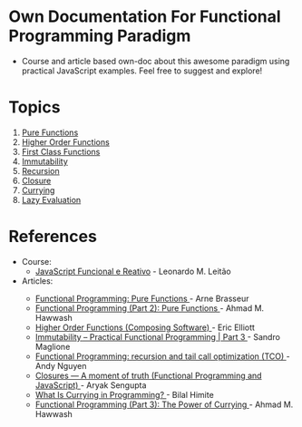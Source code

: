 # Own Documentation For Functional Programming Paradigm
- Course and article based own-doc about this awesome paradigm using practical JavaScript examples. Feel free to suggest and explore!

</hr>

# Topics
<ol>
    <li>
        <a href="https://github.com/CapitaoDAreia/exploring-functional-programming-paradigm/blob/main/functional_programming_principles/1-pure_functions.js" target="_blank">
            Pure Functions
        </a>
    </li>
        <li>
        <a href="https://github.com/CapitaoDAreia/exploring-functional-programming-paradigm/blob/main/functional_programming_principles/2-higher-order-function.js" target="_blank">
            Higher Order Functions
        </a>
    </li>
    <li>
        <a href="https://github.com/CapitaoDAreia/exploring-functional-programming-paradigm/blob/main/functional_programming_principles/3-first-class-functions.js" target="_blank">
            First Class Functions
        </a>
    </li>
        <li>
        <a href="https://github.com/CapitaoDAreia/exploring-functional-programming-paradigm/blob/main/functional_programming_principles/4-immutability.js" target="_blank">
            Immutability
        </a>
    </li>
    </li>
        <li>
        <a href="https://github.com/CapitaoDAreia/exploring-functional-programming-paradigm/blob/main/functional_programming_principles/5-recursion.js" target="_blank">
            Recursion
        </a>
    </li>
    </li>
        <li>
        <a href="https://github.com/CapitaoDAreia/exploring-functional-programming-paradigm/blob/main/functional_programming_principles/6-closure.js" target="_blank">
            Closure
        </a>
    </li>
    </li>
        <li>
        <a href="https://github.com/CapitaoDAreia/exploring-functional-programming-paradigm/blob/main/functional_programming_principles/7-currying.js" target="_blank">
            Currying
        </a>
    </li>
    </li>
        <li>
        <a href="https://github.com/CapitaoDAreia/exploring-functional-programming-paradigm/blob/main/functional_programming_principles/8-lazy_evaluation.js" target="_blank">
            Lazy Evaluation
        </a>
    </li>
</ol>

# References
<ul>
    <li>Course: 
        <ul>
            <li>
                <a href="https://www.udemy.com/course/javascript-funcional">JavaScript Funcional e Reativo</a> - Leonardo M. Leitão
            </li>
        </ul>
    </li>
    <li>Articles:</li>
    <ul>
        <li>
            <a href="https://www.sitepoint.com/functional-programming-pure-functions/#:~:text=A%20pure%20function%20is%20a,it%20does%20not%20change%20x%20" >
                Functional Programming: Pure Functions
            </a> - Arne Brasseur
        </li>
        <li>
            <a href="https://blog.bitsrc.io/functional-programming-part-2-pure-functions-85491f3d7190">
                Functional Programming (Part 2): Pure Functions
            </a> - Ahmad M. Hawwash
        </li>
        <li>
            <a href="https://medium.com/javascript-scene/higher-order-functions-composing-software-5365cf2cbe99#:~:text=A%20higher%20order%20function%20is,return%20a%20function%20as%20output">
                Higher Order Functions (Composing Software)
            </a> - Eric Elliott
        </li>
            <li>
            <a href="https://medium.com/javascript-scene/higher-order-functions-composing-software-5365cf2cbe99#:~:text=A%20higher%20order%20function%20is,return%20a%20function%20as%20output">
                Immutability – Practical Functional Programming | Part 3
            </a> - Sandro Maglione
        </li>
        </li>
            <li>
            <a href="https://medium.com/@andy.nguyen.1993/functional-programming-recursion-and-tail-call-optimization-tco-9b4b1376fe22#:~:text=Recursion%20is%20a%20widely%20used,calls%20itself%20directly%20or%20indirectly">
                Functional Programming: recursion and tail call optimization (TCO)
            </a> - Andy Nguyen
        </li>
        </li>
            <li>
            <a href="https://medium.com/beginners-guide-to-mobile-web-development/closures-in-functional-programming-and-javascript-3ed730e08fc2">
                Closures — A moment of truth (Functional Programming and JavaScript)
            </a> - Aryak Sengupta
        </li>
        </li>
            <li>
            <a href="https://towardsdatascience.com/what-is-currying-in-programming-56fd57103431">
                What Is Currying in Programming?
            </a> - Bilal Himite
        </li>
        </li>
            <li>
            <a href="https://blog.bitsrc.io/functional-programming-part-3-the-powers-of-currying-213eb69b234b">
                Functional Programming (Part 3): The Power of Currying
            </a> - Ahmad M. Hawwash
        </li>
    </ul>
</ul>